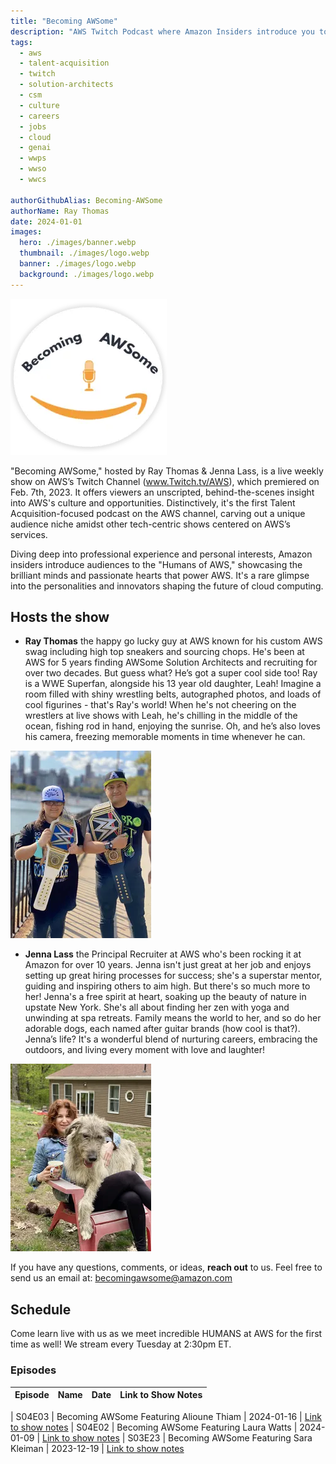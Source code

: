 ```yaml
---
title: "Becoming AWSome"
description: "AWS Twitch Podcast where Amazon Insiders introduce you to The Humans of AWS" 
tags:
  - aws
  - talent-acquisition
  - twitch
  - solution-architects
  - csm
  - culture
  - careers
  - jobs
  - cloud
  - genai
  - wwps
  - wwso
  - wwcs

authorGithubAlias: Becoming-AWSome
authorName: Ray Thomas
date: 2024-01-01
images:
  hero: ./images/banner.webp
  thumbnail: ./images/logo.webp
  banner: ./images/logo.webp
  background: ./images/logo.webp
---
```

![Becoming AWSome](<images/BA Logo WebP 250x250.webp>)

"Becoming AWSome," hosted by Ray Thomas & Jenna Lass, is a live weekly show on AWS’s Twitch Channel (www.Twitch.tv/AWS), which premiered on Feb. 7th, 2023. It offers viewers an unscripted, behind-the-scenes insight into AWS's culture and opportunities. Distinctively, it's the first Talent Acquisition-focused podcast on the AWS channel, carving out a unique audience niche amidst other tech-centric shows centered on AWS’s services.

Diving deep into professional experience and personal interests, Amazon insiders introduce audiences to the "Humans of AWS," showcasing the brilliant minds and passionate hearts that power AWS. It's a rare glimpse into the personalities and innovators shaping the future of cloud computing. 

## Hosts the show

- **Ray Thomas** the happy go lucky guy at AWS known for his custom AWS swag including high top sneakers and sourcing chops. He's been at AWS for 5 years finding AWSome Solution Architects and recruiting for over two decades. But guess what? He’s got a super cool side too! Ray is a WWE Superfan, alongside his 13 year old daughter, Leah! Imagine a room filled with shiny wrestling belts, autographed photos, and loads of cool figurines - that's Ray's world! When he's not cheering on the wrestlers at live shows with Leah, he's chilling in the middle of the ocean, fishing rod in hand, enjoying the sunrise. Oh, and he’s also loves his camera, freezing memorable moments in time whenever he can. 

![Ray](images/Leah3.webp)

- **Jenna Lass** the Principal Recruiter at AWS who's been rocking it at Amazon for over 10 years. Jenna isn't just great at her job and enjoys setting up great hiring processes for success; she's a superstar mentor, guiding and inspiring others to aim high. But there's so much more to her! Jenna's a free spirit at heart, soaking up the beauty of nature in upstate New York. She's all about finding her zen with yoga and unwinding at spa retreats. Family means the world to her, and so do her adorable dogs, each named after guitar brands (how cool is that?). Jenna’s life? It's a wonderful blend of nurturing careers, embracing the outdoors, and living every moment with love and laughter!

![Jenna](<images/Jenna (2).webp>)

If you have any questions, comments, or ideas, **reach out** to us. Feel free to send us an email at: [becomingawsome@amazon.com](mailto:BecomingAWSome@amazon.com)

## Schedule

Come learn live with us as we meet incredible HUMANS at AWS for the first time as well! We stream every Tuesday at 2:30pm ET.

### Episodes

| Episode | Name | Date | Link to Show Notes
|--|--|--|--|


| S04E03 | Becoming AWSome Featuring Alioune Thiam | 2024-01-16  | [Link to show notes](livestreams/becoming-awsome/2024-01-16)
| S04E02 | Becoming AWSome Featuring Laura Watts | 2024-01-09  | [Link to show notes](livestreams/becoming-awsome/2024-01-09)
| S03E23 | Becoming AWSome Featuring Sara Kleiman | 2023-12-19  | [Link to show notes](livestreams/becoming-awsome/2023-12-19)
